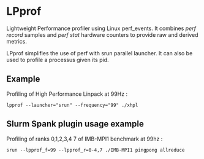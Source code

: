 # LPprof

Lightweight Performance profiler using Linux perf_events.
It combines *perf record* samples and *perf stat* hardware counters to provide raw and derived metrics.

LPprof simplifies the use of perf with srun parallel launcher. It can also be used to profile a processus given its pid.


## Example

Profiling of High Performance Linpack at 99Hz :

~~~
lpprof --launcher="srun" --frequency="99" ./xhpl
~~~



## Slurm Spank plugin usage example


Profiling of ranks 0,1,2,3,4 7 of IMB-MPI1 benchmark at 99hz :

~~~
srun --lpprof_f=99 --lpprof_r=0-4,7 ./IMB-MPI1 pingpong allreduce
~~~